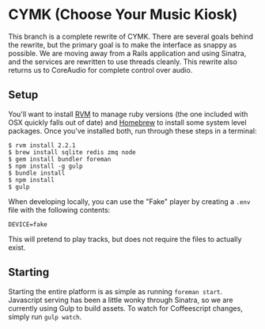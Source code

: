 # CYMK (Choose Your Music Kiosk)

This branch is a complete rewrite of CYMK. There are several goals behind the rewrite, but the primary goal is to make the
interface as snappy as possible. We are moving away from a Rails application and using Sinatra, and the services are rewritten
to use threads cleanly. This rewrite also returns us to CoreAudio for complete control over audio.

## Setup

You'll want to install [RVM](https://rvm.io/) to manage ruby versions (the one included with OSX quickly falls out of
date) and [Homebrew](http://brew.sh/) to install some system level packages. Once you've installed both, run through
these steps in a terminal:

```
$ rvm install 2.2.1
$ brew install sqlite redis zmq node
$ gem install bundler foreman
$ npm install -g gulp
$ bundle install
$ npm install
$ gulp
```

When developing locally, you can use the "Fake" player by creating a `.env` file with the following contents:

```
DEVICE=fake
```

This will pretend to play tracks, but does not require the files to actually exist.

## Starting

Starting the entire platform is as simple as running `foreman start`. Javascript serving has been a little wonky through
Sinatra, so we are currently using Gulp to build assets. To watch for Coffeescript changes, simply run `gulp watch`.

